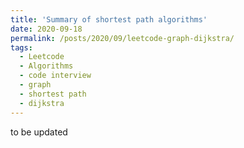 ```yaml
---
title: 'Summary of shortest path algorithms'
date: 2020-09-18
permalink: /posts/2020/09/leetcode-graph-dijkstra/
tags:
  - Leetcode
  - Algorithms
  - code interview
  - graph
  - shortest path
  - dijkstra
---
```


to be updated

<!--more-->